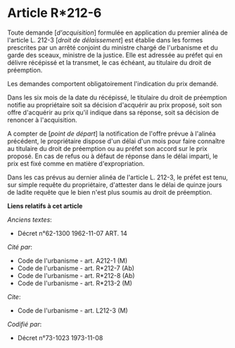 # Article R*212-6

Toute demande [*d'acquisition*] formulée en application du premier alinéa de l'article L. 212-3 [*droit de délaissement*] est
établie dans les formes prescrites par un arrêté conjoint du ministre chargé de l'urbanisme et du garde des sceaux, ministre
de la justice. Elle est adressée au préfet qui en délivre récépissé et la transmet, le cas échéant, au titulaire du droit de
préemption.

Les demandes comportent obligatoirement l'indication du prix demandé.

Dans les six mois de la date du récépissé, le titulaire du droit de préemption notifie au propriétaire soit sa décision
d'acquérir au prix proposé, soit son offre d'acquérir au prix qu'il indique dans sa réponse, soit sa décision de renoncer à
l'acquisition.

A compter de [*point de départ*] la notification de l'offre prévue à l'alinéa précédent, le propriétaire dispose d'un délai
d'un mois pour faire connaître au titulaire du droit de préemption ou au préfet son accord sur le prix proposé. En cas de
refus ou à défaut de réponse dans le délai imparti, le prix est fixé comme en matière d'expropriation.

Dans les cas prévus au dernier alinéa de l'article L. 212-3, le préfet est tenu, sur simple requête du propriétaire,
d'attester dans le délai de quinze jours de ladite requête que le bien n'est plus soumis au droit de préemption.

**Liens relatifs à cet article**

_Anciens textes_:

  - Décret n°62-1300 1962-11-07 ART. 14

_Cité par_:

  - Code de l'urbanisme - art. A212-1 (M)
  - Code de l'urbanisme - art. R*212-7 (Ab)
  - Code de l'urbanisme - art. R*212-8 (Ab)
  - Code de l'urbanisme - art. R*213-2 (M)

_Cite_:

  - Code de l'urbanisme - art. L212-3 (M)

_Codifié par_:

  - Décret n°73-1023 1973-11-08
